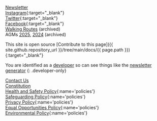 <div class="col-12 col-md-4" markdown="1">

[Newsletter](/newsletter)<br>
[Instagram](https://instagram.com/eddington_ra){:target="_blank"}<br>
[Twitter](https://x.com/EddingtonRA){:target="_blank"}<br>
[Facebook](https://m.facebook.com/EddingtonRA){:target="_blank"}<br>
[Walking Routes](/archive/routes) (archived)
<br>
AGMs [2025](/archive/agm2025), [2024](/archive/agm2024) (archived)

</div>
<div class="col-12 col-md-4" markdown="1">

This site is open source
[Contribute to this page]({{ site.github.repository_url }}/tree/main/docs/{{ page.path }}){:target="_blank"}

You are identified as a [developer](?developer_mode=1) so can see things like the
[newsletter generator](/newsletter/generator)
{: .developer-only}

</div>
<div class="col-12 col-md-4" markdown="1">

[Contact Us](/contact-us)<br>
[Constitution](/documents/constitution.pdf)<br>
[Health and Safety Policy](/policies/health-and-safety){:name='policies'}<br>
[Safeguarding Policy](/policies/safeguarding){:name='policies'}<br>
[Privacy Policy](/policies/privacy){:name='policies'}<br>
[Equal Opportunities Policy](/policies/equal-opportunities){:name='policies'}<br>
[Environmental Policy](/policies/environmental){:name='policies'}<br>

</div>
